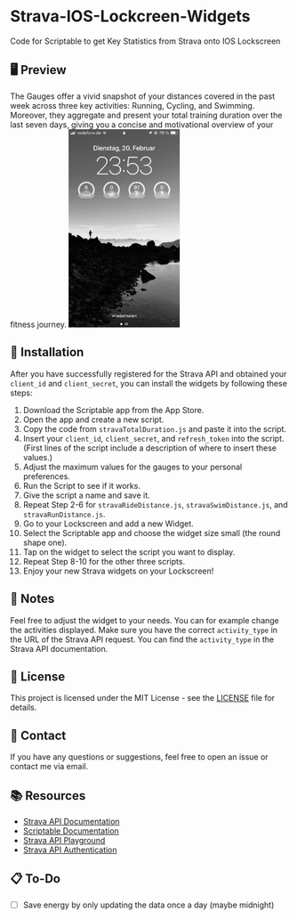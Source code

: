 # Strava-IOS-Lockcreen-Widgets

Code for Scriptable to get Key Statistics from Strava onto IOS Lockscreen


## 🖥️ Preview
The Gauges offer a vivid snapshot of your distances covered in the past week across three key activities: Running, Cycling, and Swimming. Moreover, they aggregate and present your total training duration over the last seven days, giving you a concise and motivational overview of your fitness journey.
<img src="demo.png" alt="Strava Widgets Preview" width="200"/>



## 📲 Installation
After you have successfully registered for the Strava API and obtained your `client_id` and `client_secret`, you can install the widgets by following these steps:
1. Download the Scriptable app from the App Store.
2. Open the app and create a new script.
3. Copy the code from `stravaTotalDuration.js` and paste it into the script.
4. Insert your `client_id`, `client_secret`, and `refresh_token` into the script. (First lines of the script include a description of where to insert these values.)
5. Adjust the maximum values for the gauges to your personal preferences.
6. Run the Script to see if it works.
6. Give the script a name and save it.
7. Repeat Step 2-6 for `stravaRideDistance.js`, `stravaSwimDistance.js`, and `stravaRunDistance.js`.
8. Go to your Lockscreen and add a new Widget.
9. Select the Scriptable app and choose the widget size small (the round shape one).
10. Tap on the widget to select the script you want to display.
11. Repeat Step 8-10 for the other three scripts.
12. Enjoy your new Strava widgets on your Lockscreen!

## 📝 Notes
Feel free to adjust the widget to your needs. You can for example change the activities displayed. Make sure you have the correct `activity_type` in the URL of the Strava API request. You can find the `activity_type` in the Strava API documentation.


## 📜 License
This project is licensed under the MIT License - see the [LICENSE](LICENSE) file for details.

## 📧 Contact
If you have any questions or suggestions, feel free to open an issue or contact me via email.

## 📚 Resources
- [Strava API Documentation](https://developers.strava.com/docs/getting-started/)
- [Scriptable Documentation](https://docs.scriptable.app/)
- [Strava API Playground](https://developers.strava.com/playground/)
- [Strava API Authentication](https://developers.strava.com/docs/authentication/)

## 📋 To-Do
- [ ] Save energy by only updating the data once a day (maybe midnight)

